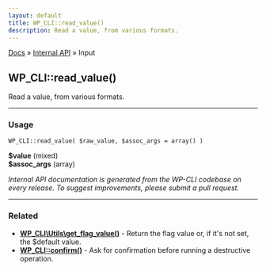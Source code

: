 ```yaml
---
layout: default
title: WP_CLI::read_value()
description: Read a value, from various formats.
---
```


<a href="/docs/">Docs</a> &raquo; <a href="/docs/internal-api/">Internal API</a> &raquo; Input

## WP_CLI::read_value()

Read a value, from various formats.

***

### Usage

    WP_CLI::read_value( $raw_value, $assoc_args = array() )

<div>
<strong>$value</strong> (mixed) <br />
<strong>$assoc_args</strong> (array) <br />
</div>


*Internal API documentation is generated from the WP-CLI codebase on every release. To suggest improvements, please submit a pull request.*


***

### Related

<ul>



<li><strong><a href="/docs/internal-api/wp-cli-utils-get-flag-value/">WP_CLI\Utils\get_flag_value()</a></strong> - Return the flag value or, if it's not set, the $default value.</li>


<li><strong><a href="/docs/internal-api/wp-cli-confirm/">WP_CLI::confirm()</a></strong> - Ask for confirmation before running a destructive operation.</li>



</ul>


